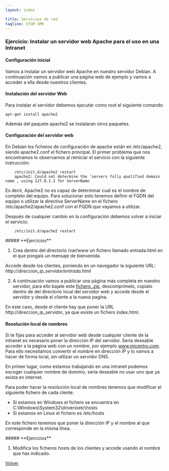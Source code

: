 ```yaml
---
layout: index

title: Servicios de red 
tagline: CFGM SMR
---
```

### Ejercicio: Instalar un servidor web Apache para el uso en una Intranet

#### Configuración inicial

Vamos a instalar un servidor web Apache en nuestro servidor Debian. A continuación vamos a publicar una página web de ejemplo y vamos a acceder a ella desde nuestros clientes.

#### Instalación del servidor Web

Para instalar el servidor debemos ejecutar como root el siguiente comando:

    apt-get install apache2

Además del paquete apache2 se instalaran otros paquetes.

#### Configuración del servidor web

En Debian los ficheros de configuración de apache están en /etc/apache2, siendo apache2.conf el fichero principal. El primer problema que nos encontramos lo observamos al reiniciar el servicio con la siguiente instrucción:

        /etc/init.d/apache2 restart
        apache2: Could not determine the ’servers fully qualified domain name , using 127.0.1.1 for ServerName

Es decir, Apache2 no es capaz de determinar cual es el nombre de completo del equipo. Para solucionar esto tenemos definir el FQDN del equipo o utilizar la directiva ServerName en el fichero /etc/apache2/apache2.conf con el FQDN que vayamos a utilizar.

Después de cualquier cambio en la configuración debemos volver a iniciar el servicio:

        /etc/init.d/apache2 restart



<div class='ejercicios' markdown='1'>
##### **Ejercicios**

1) Crea dentro del directorio /var/www un fichero llamado entrada.html en el que pongaís un mensaje de bienvenida.

Accede desde los clientes, poniendo en un navegador la siguiente URL: *http://direccion_ip_servidor/entrada.html*

2) A continuación vamos a publicar una página más completa en nuestro servidor, para ello bajate este [fichero .zip](files/web.zip), descomprimelo, copialo dentro de del directorio local del servidor web y accede desde el servidor y desde el cliente a la nueva pagína.

En este caso, desde el cliente hay que poner la URL http://direccion_ip_servidor, ya que existe un fichero index.html.
</div>

#### Resolución local de nombres

Si te fijas para acceder al servidor web desde cualquier cliente de la intranet es necesario poner la dirección IP del servidor. Sería deseable acceder a la página web con un nombre, por ejemplo www.micentro.com. Para ello necesitamos convertir el nombre en dirección IP y lo vamos a hacer de forma local, sin utilizar un servidor DNS.

En primer lugar, como estamos trabajando en una intranet podemos escoger cualquier nombre de dominio, sería deseable no usar uno que ya exista en internet.

Para poder hacer la resolución local de nombres tenemos que modificar el siguiente fichero de cada clente:

* Si estamos en Windows el fichero se encuentra en C:\Windows\System32\drivers\etc\hosts
* Si estamos en Linux el fichero es /etc/hosts

En este fichero tenemos que poner la dirección IP y el nombre al que corresponde en la misma línea.

<div class='ejercicios' markdown='1'>
##### **Ejercicios**

1. Modifica los ficheros hosts de los clientes y accede usando el nombre que has indicado.

</div>

[Volver](index)
